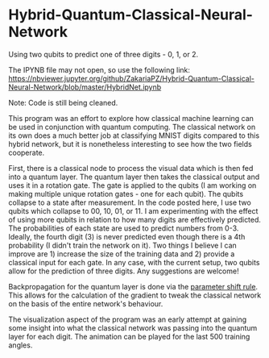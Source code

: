 # Hybrid-Quantum-Classical-Neural-Network
Using two qubits to predict one of three digits - 0, 1, or 2.

The IPYNB file may not open, so use the following link:
https://nbviewer.jupyter.org/github/ZakariaPZ/Hybrid-Quantum-Classical-Neural-Network/blob/master/HybridNet.ipynb

Note: Code is still being cleaned. 

  This program was an effort to explore how classical machine learning can be used in conjunction with quantum computing. The classical network on its own does a much better job at classifying MNIST digits compared to this hybrid network, but it is nonetheless interesting to see how the two fields cooperate. 
  
  First, there is a classical node to process the visual data which is then fed into a quantum layer. The quantum layer then takes the classical output and uses it in a rotation gate. The gate is applied to the qubits (I am working on making multiple unique rotation gates - one for each qubit). The qubits collapse to a state after measurement. In the code posted here, I use two qubits which collapse to 00, 10, 01, or 11. I am experimenting with the effect of using more qubits in relation to how many digits are effectively predicted. The probabilities of each state are used to predict numbers from 0-3. Ideally, the fourth digit (3) is never predicted even though there is a 4th probability (I didn't train the network on it). Two things I believe I can improve are 1) increase the size of the training data and 2) provide a classical input for each gate. In any case, with the current setup, two qubits allow for the prediction of three digits. Any suggestions are welcome! 
  
  Backpropagation for the quantum layer is done via the [parameter shift rule](https://arxiv.org/pdf/1905.13311.pdf). This allows for the calculation of the gradient to tweak the classical network on the basis of the entire network's behaviour. 
  
  The visualization aspect of the program was an early attempt at gaining some insight into what the classical network was passing into the quantum layer for each digit. The animation can be played for the last 500 training angles. 
  
  
  
   
  
